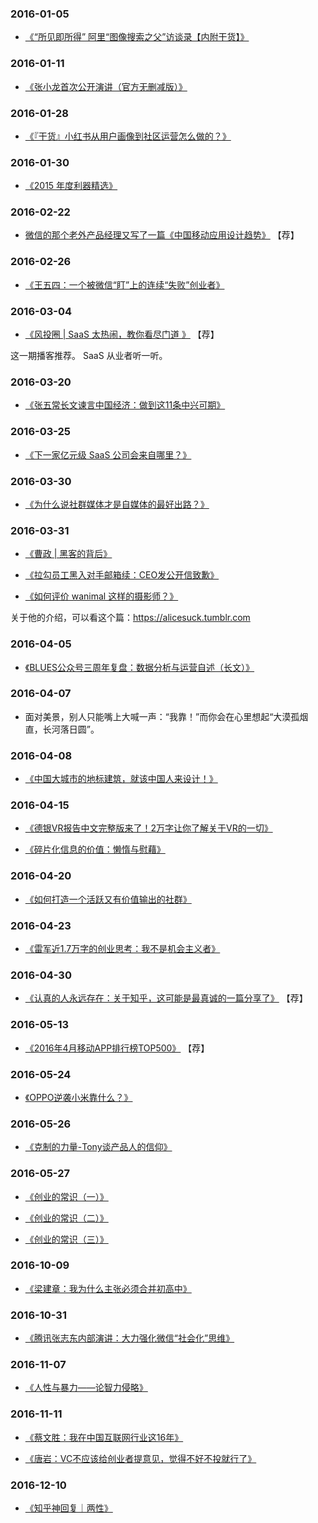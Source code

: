 

### 2016-01-05

- [《“所见即所得” 阿里“图像搜索之父”访谈录【内附干货】》](https://mp.weixin.qq.com/s/X3RFDH0N38QstXpH71wTnA)


### 2016-01-11

- [《张小龙首次公开演讲（官方无删减版）》](https://mp.weixin.qq.com/s/NWCZ8gdh2FSBESuJndM6_A)


### 2016-01-28

- [《『干货』小红书从用户画像到社区运营怎么做的？》](https://mp.weixin.qq.com/s/tBXCiy01Yf-2Zep0YAm3uw)

### 2016-01-30

- [《2015 年度利器精选》](http://liqi.io/best-of-2015/)


### 2016-02-22

- [微信的那个老外产品经理又写了一篇《中国移动应用设计趋势》](https://36kr.com/p/5043571.html) 【荐】


### 2016-02-26

- [《王五四：一个被微信“盯”上的连续“失败”创业者》](http://www.sohu.com/a/60684808_385328)



### 2016-03-04

- [《风投圈 | SaaS 太热闹，教你看尽门道 》](https://crazy.capital/2) 【荐】

这一期播客推荐。 SaaS 从业者听一听。



### 2016-03-20

- [《张五常长文谏言中国经济：做到这11条中兴可期》](https://chuansongme.com/n/2711103)



### 2016-03-25

- [《下一家亿元级 SaaS 公司会来自哪里？》](https://36kr.com/p/5045026.html)



### 2016-03-30

- [《为什么说社群媒体才是自媒体的最好出路？》](https://36kr.com/p/5045276.html)


### 2016-03-31

- [《曹政 | 黑客的背后》](https://mp.weixin.qq.com/s/P5kGSDtNa0DlboLIY4bxjQ)

- [《拉勾员工黑入对手邮箱续：CEO发公开信致歉》](https://tech.sina.cn/i/gn/2016-03-31/detail-ifxqxcnp8289435.d.html)

- [《如何评价 wanimal 这样的摄影师？》](https://www.zhihu.com/question/22752165)

关于他的介绍，可以看这个篇：<https://alicesuck.tumblr.com>



### 2016-04-05

- [《BLUES公众号三周年复盘：数据分析与运营自述（长文）》](https://mp.weixin.qq.com/s/UwOEXF4hhkkCLooJkY1SPg)


### 2016-04-07

- 面对美景，别人只能嘴上大喊一声：“我靠！”而你会在心里想起“大漠孤烟直，长河落日圆”。


### 2016-04-08

- [《中国大城市的地标建筑，就该中国人来设计！》](https://mp.weixin.qq.com/s/CVQWKGNf2z8qjEi0BQUfxQ)


### 2016-04-15

- [《德银VR报告中文完整版来了！2万字让你了解关于VR的一切》](https://mp.weixin.qq.com/s/lNItKLXKF2dZGGzUYMdniA)

- [《碎片化信息的价值：懒惰与慰藉》](https://mp.weixin.qq.com/s/JnLvms7yNe8d6-rDw_QGxQ)


### 2016-04-20

- [《如何打造一个活跃又有价值输出的社群》](http://www.woshipm.com/operate/322503.html)


### 2016-04-23

- [《雷军近1.7万字的创业思考：我不是机会主义者》](https://www.lieyunwang.com/archives/169654)


### 2016-04-30

- [《认真的人永远存在：关于知乎，这可能是最真诚的一篇分享了》](https://www.huxiu.com/article/147187.html) 【荐】


### 2016-05-13

- [《2016年4月移动APP排行榜TOP500》](https://mp.weixin.qq.com/s/iOff_nvbq2_Fi3UH7TTL7g) 【荐】



### 2016-05-24

- [《OPPO逆袭小米靠什么？》](https://mp.weixin.qq.com/s/VFmTmZu338Emhax_ieh7rg)


### 2016-05-26

- [《克制的力量-Tony谈产品人的信仰》](https://mp.weixin.qq.com/s/GX9lJAhYKTPCffOsiYaF7g)



### 2016-05-27

- [《创业的常识（一）》](https://zhuanlan.zhihu.com/p/19973765)

- [《创业的常识（二）》](https://zhuanlan.zhihu.com/p/19878922)

- [《创业的常识（三）》](https://zhuanlan.zhihu.com/p/20047712)



### 2016-10-09

- [《梁建章：我为什么主张必须合并初高中》](https://mp.weixin.qq.com/s/RpXZoVEEa1wsaTX6EpM56A)


### 2016-10-31

- [《腾讯张志东内部演讲：大力强化微信“社会化”思维》](https://www.yicai.com/news/5146673.html)


### 2016-11-07

- [《人性与暴力——论智力侵略》](https://mp.weixin.qq.com/s/5nSUrGSXhdBcr1b2HYQsLA)



### 2016-11-11

- [《蔡文胜：我在中国互联网行业这16年》](https://mp.weixin.qq.com/s/7yQoi8NZGeOpYnpAXLL5_g)

- [《唐岩：VC不应该给创业者提意见，觉得不好不投就行了》](https://mp.weixin.qq.com/s/vqbuigB5T5-X5wltHDJ9bA)


### 2016-12-10

- [《知乎神回复｜两性》](https://mp.weixin.qq.com/s/r5jTvdICFCCP76_y9GpjeQ)









